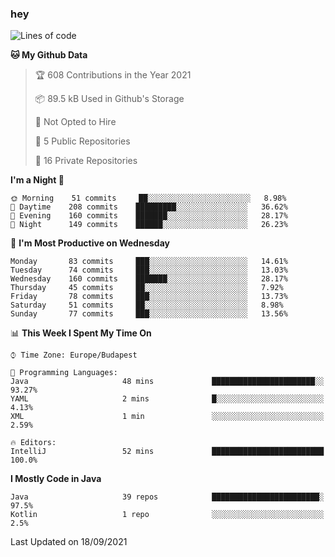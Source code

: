 ### hey

<!--START_SECTION:waka-->
![Lines of code](https://img.shields.io/badge/From%20Hello%20World%20I%27ve%20Written-75935%20lines%20of%20code-blue)

**🐱 My Github Data** 

> 🏆 608 Contributions in the Year 2021
 > 
> 📦 89.5 kB Used in Github's Storage 
 > 
> 🚫 Not Opted to Hire
 > 
> 📜 5 Public Repositories 
 > 
> 🔑 16 Private Repositories  
 > 
**I'm a Night 🦉** 

```text
🌞 Morning    51 commits     ██░░░░░░░░░░░░░░░░░░░░░░░   8.98% 
🌆 Daytime    208 commits    █████████░░░░░░░░░░░░░░░░   36.62% 
🌃 Evening    160 commits    ███████░░░░░░░░░░░░░░░░░░   28.17% 
🌙 Night      149 commits    ██████░░░░░░░░░░░░░░░░░░░   26.23%

```
📅 **I'm Most Productive on Wednesday** 

```text
Monday       83 commits     ███░░░░░░░░░░░░░░░░░░░░░░   14.61% 
Tuesday      74 commits     ███░░░░░░░░░░░░░░░░░░░░░░   13.03% 
Wednesday    160 commits    ███████░░░░░░░░░░░░░░░░░░   28.17% 
Thursday     45 commits     ██░░░░░░░░░░░░░░░░░░░░░░░   7.92% 
Friday       78 commits     ███░░░░░░░░░░░░░░░░░░░░░░   13.73% 
Saturday     51 commits     ██░░░░░░░░░░░░░░░░░░░░░░░   8.98% 
Sunday       77 commits     ███░░░░░░░░░░░░░░░░░░░░░░   13.56%

```


📊 **This Week I Spent My Time On** 

```text
⌚︎ Time Zone: Europe/Budapest

💬 Programming Languages: 
Java                     48 mins             ███████████████████████░░   93.27% 
YAML                     2 mins              █░░░░░░░░░░░░░░░░░░░░░░░░   4.13% 
XML                      1 min               ░░░░░░░░░░░░░░░░░░░░░░░░░   2.59%

🔥 Editors: 
IntelliJ                 52 mins             █████████████████████████   100.0%

```

**I Mostly Code in Java** 

```text
Java                     39 repos            ████████████████████████░   97.5% 
Kotlin                   1 repo              ░░░░░░░░░░░░░░░░░░░░░░░░░   2.5%

```



 Last Updated on 18/09/2021
<!--END_SECTION:waka-->

